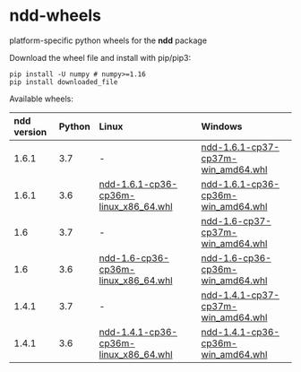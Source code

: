 # ndd-wheels
platform-specific python wheels for the **ndd** package

Download the wheel file and install with pip/pip3:
```
pip install -U numpy # numpy>=1.16
pip install downloaded_file
```

Available wheels:

| ndd version | Python | Linux | Windows |
| :---------- | ------ | :---- | :------ |
| 1.6.1       | 3.7    | -     | [ndd-1.6.1-cp37-cp37m-win_amd64.whl](https://github.com/simomarsili/ndd-wheels/raw/master/ndd-1.6.1-cp37-cp37m-win_amd64.whl) |
| 1.6.1       | 3.6    | [ndd-1.6.1-cp36-cp36m-linux_x86_64.whl](https://github.com/simomarsili/ndd-wheels/raw/master/ndd-1.6.1-cp36-cp36m-linux_x86_64.whl) | [ndd-1.6.1-cp36-cp36m-win_amd64.whl](https://github.com/simomarsili/ndd-wheels/raw/master/ndd-1.6.1-cp36-cp36m-win_amd64.whl) |
| 1.6         | 3.7    | -     | [ndd-1.6-cp37-cp37m-win_amd64.whl](https://github.com/simomarsili/ndd-wheels/raw/master/ndd-1.6-cp37-cp37m-win_amd64.whl) |
| 1.6         | 3.6    | [ndd-1.6-cp36-cp36m-linux_x86_64.whl](https://github.com/simomarsili/ndd-wheels/raw/master/ndd-1.6-cp36-cp36m-linux_x86_64.whl) | [ndd-1.6-cp36-cp36m-win_amd64.whl](https://github.com/simomarsili/ndd-wheels/raw/master/ndd-1.6-cp36-cp36m-win_amd64.whl) |
| 1.4.1       | 3.7    | -     | [ndd-1.4.1-cp37-cp37m-win_amd64.whl](https://github.com/simomarsili/ndd-wheels/raw/master/ndd-1.4.1-cp37-cp37m-win_amd64.whl) |
| 1.4.1       | 3.6    | [ndd-1.4.1-cp36-cp36m-linux_x86_64.whl](https://github.com/simomarsili/ndd-wheels/raw/master/ndd-1.4.1-cp36-cp36m-linux_x86_64.whl) | [ndd-1.4.1-cp36-cp36m-win_amd64.whl](https://github.com/simomarsili/ndd-wheels/raw/master/ndd-1.4.1-cp36-cp36m-win_amd64.whl) |



